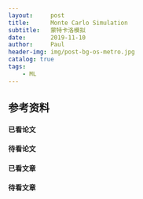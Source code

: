 ```yaml
---
layout:     post
title:      Monte Carlo Simulation
subtitle:   蒙特卡洛模拟
date:       2019-11-10
author:     Paul
header-img: img/post-bg-os-metro.jpg
catalog: true
tags:
    - ML
---
```

## 

## 参考资料

#### 已看论文

#### 待看论文

#### 已看文章

#### 待看文章
